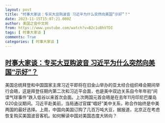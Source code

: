 ```yaml
---
layout: post
title: "时事大家谈：专买大豆购波音 习近平为什么突然向美国“示好”？"
date: 2023-11-15T15:07:21.000Z
author: 美国之音中文网
from: https://www.youtube.com/watch?v=B2c1uBhV7DI
tags: [ 时事大家谈 ]
comments: True
categories: [ 时事大家谈 ]
---
```

<!--1700060841000-->
[时事大家谈：专买大豆购波音 习近平为什么突然向美国“示好”？](https://www.youtube.com/watch?v=B2c1uBhV7DI)
------

<div>
美国总统拜登和中国国家主席习近平即将在旧金山举办的亚太经合组织峰会期间举行会晤，这是拜登任期内第二次和习近平会面，也是美中双边关系自今年年初“间谍气球事件”跌入低谷以来首次会面。上次两国元首会晤是在去年11月印尼巴厘岛G20会议期间。习近平赴美前，当局通过官媒“唱好”美中关系，称合作始终是中美两国的最好选择。上周，中国向美国订购了几百万吨大豆，据报道，北京正在考虑恢复购买美国波音客机。如何解读中国对美国态度大转向？
</div>
